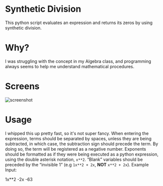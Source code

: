 # Synthetic Division
This python script evaluates an expression and returns its zeros by using synthetic division.

# Why?
I was struggling with the concept in my Algebra class, and programming always seems to help me understand mathematical procedures.

# Screens
![screenshot](screens/screen.png)

# Usage
I whipped this up pretty fast, so it's not super fancy. When entering the expression, terms should be separated by spaces, unless they are being subtracted, in which case, the subtraction sign should precede the term. By doing so, the term will be registered as a negative number. Exponents should be formatted as if they were being executed as a python expression, using the double asterisk notation, `x**2`. “Blank” variables should be preceded by the “invisible 1” (e.g `1x**2 + 2x`, **NOT** `x**2 + 2x`).
Example Input:

  1x\*\*2 -2x -63 

